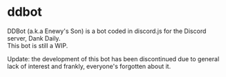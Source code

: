 # ddbot

DDBot (a.k.a Enewy's Son) is a bot coded in discord.js for the Discord server, Dank Daily. <br>
This bot is still a WIP.

Update: the development of this bot has been discontinued due to general lack of interest and frankly, everyone's forgotten about it.
